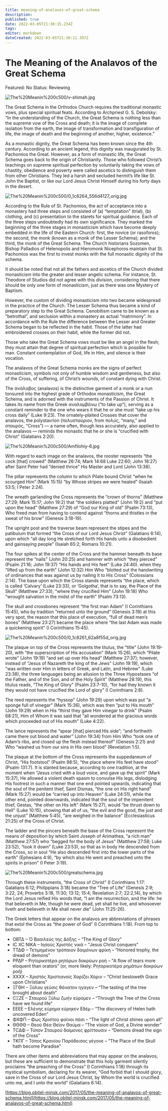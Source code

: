 ```yaml
---
title: meaning-of-analavos-of-great-schema
description: 
published: true
date: 2022-03-05T21:30:15.234Z
tags: 
editor: markdown
dateCreated: 2022-03-05T21:30:11.397Z
---
```


# The Meaning of the Analavos of the Great Schema

Featured: No
Status: Reviewing

![The%20Meanin%200c500/v-shimah.jpg](The%20Meanin%200c500/v-shimah.jpg)

The Great Schema in the Orthodox Church requires the traditional monastic vows, plus special spiritual feats. According to Archpriest G. S. Debolsky: “In the understanding of the Church, the Great Schema is nothing less than the supreme vow of the Cross and death; it is the image of complete isolation from the earth, the image of transformation and transfiguration of life, the image of death and the beginning of another, higher, existence.”

As a monastic dignity, the Great Schema has been known since the 4th century. According to an ancient legend, this dignity was inaugurated by St. Pachomios the Great. However, as a form of monastic life, the Great Schema goes back to the origin of Christianity. Those who followed Christ’s teachings on supreme spiritual perfection by voluntarily taking the vows of chastity, obedience and poverty were called ascetics to distinguish them from other Christians. They led a harsh and secluded hermit’s life like St. John the Baptist, or like our Lord Jesus Christ Himself during his forty days in the desert.

![The%20Meanin%200c500/0_1c8264_556d4127_orig.jpg](The%20Meanin%200c500/0_1c8264_556d4127_orig.jpg)

According to the Rule of St. Pachomios, the act of acceptance into a monastery had three steps and consisted of (a) “temptation” (trial), (b) clothing, and (c) presentation to the starets for spiritual guidance. Each of the three steps undoubtedly had its own significance. They marked the beginning of the three stages in monasticism which have become deeply embedded in the life of the Eastern Church: first, the novice (or rasoforos); the second, the monk (known as a monk of the Lesser Schema); and the third, the monk of the Great Schema. The Church historians Sozomen, Bishop Palladios of Helenopolis and Hieromonk Nicephoros maintain that St. Pachomios was the first to invest monks with the full monastic dignity of the schema.

It should be noted that not all the fathers and ascetics of the Church divided monasticism into the greater and lesser angelic schema. For instance, St. Theodore of Studios did not agree with this division, considering that there should be only one form of monasticism, just as there was one Mystery of Baptism.

However, the custom of dividing monasticism into two became widespread in the practice of the Church. The Lesser Schema thus became a kind of preparatory step to the Great Schema. Cenobitism came to be known as a “betrothal”, and seclusion within a monastery as actual “matrimony”. In accordance with the Rule the difference between the Lesser and Greater Schema began to be reflected in the habit. Those of the latter had embroidered crosses on their habit, while the former did not.

Those who take the Great Schema vows must be like an angel in the flesh; they must attain that degree of spiritual perfection which is possible for man. Constant contemplation of God, life in Him, and silence is their vocation.

The analavos of the Great Schema monks are the signs of perfect monasticism, symbols not only of humble wisdom and gentleness, but also of the Cross, of suffering, of Christ’s wounds, of constant dying with Christ.

The άνάλαβος (analavos) is the distinctive garment of a monk or a nun tonsured into the highest grade of Orthodox monasticism, the Great Schema, and is adorned with the instruments of the Passion of Christ. It takes its name from the Greek αναλαμβάνω (“to take up”), serving as a constant reminder to the one who wears it that he or she must “take up his cross daily” (Luke 9:23). The ornately-plaited Crosses that cover the analavos, the polystavrion (πολυσταύριον, from πολύς, “many,” and σταυρός, “Cross”) — a name often, though less accurately, also applied to the analavos — reminds the monastic that he or she is “crucified with Christ” (Galatians 2:20).

![The%20Meanin%200c500/Amfilohiy-6.jpg](The%20Meanin%200c500/Amfilohiy-6.jpg)

With regard to each image on the analavos, the rooster represents “the cock [that] crowed” (Matthew 26:74; Mark 14:68 Luke 22:60; John 18:27) after Saint Peter had “denied thrice” His Master and Lord (John 13:38).

The pillar represents the column to which Pilate bound Christ “when he scourged Him” (Mark 15:15) “by Whose stripes we were healed” (Isaiah 53:5; I Peter 2:24).

The wreath garlanding the Cross represents the “crown of thorns” (Matthew 27:29; Mark 15:17; John 19:2) that “the soldiers platted” (John 19:2) and “put upon the head” (Matthew 27:29) of “God our King of old” (Psalm 73:13), Who freed man from having to contend against “thorns and thistles in the sweat of his brow” (Genesis 3:18-19).

The upright post and the traverse beam represent the stipes and the patibulum that formed “the Cross of our Lord Jesus Christ” (Galatians 6:14), upon which “all day long He stretched forth His hands unto a disobedient and gainsaying people” (Isaiah 65:2; Romans 10:21).

The four spikes at the center of the Cross and the hammer beneath its base represent the “nails” (John 20:25) and hammer with which “they pierced” (Psalm 21:16; John 19:37) “His hands and His feet” (Luke 24:40). when they “lifted up from the earth” (John 12:32) Him Who “blotted out the handwriting of ordinances that was against us by nailing it to His Cross” (Colossians 2:14). The base upon which the Cross stands represents “the place, which is called ‘Calvary’ (Luke 23:33), or ‘Golgotha’, that is to say, the Place of the Skull” (Matthew 27:33), “where they crucified Him” (John 19:18) Who “wrought salvation in the midst of the earth” (Psalm 73:13).

The skull and crossbones represent “the first man Adam” (I Corinthians 15:45), who by tradition “returned unto the ground” (Genesis 3:19) at this very spot, the reason that this place of execution, “full of dead men’s bones” (Matthew 23:27) became the place where “the last Adam was made a quickening spirit” (I Corinthians 15:45).

![The%20Meanin%200c500/0_1c8261_62a8f55d_orig.jpg](The%20Meanin%200c500/0_1c8261_62a8f55d_orig.jpg)

The plaque on top of the Cross represents the titulus, the “title” (John 19:19-20), with “the superscription of His accusation” (Mark 15:26), which “Pilate wrote” (John 19:19) “and set up over His head” (Matthew 27:37); however, instead of “Jesus of Nazareth the king of the Jews” (John 19:19), which “was written over Him in letters of Greek, and Latin, and Hebrew” (Luke 23:38), the three languages being an allusion to the Three Hypostases “of the Father, and of the Son, and of the Holy Spirit” (Matthew 28:19), this titulus reads, “The King of Glory” (Psalm 23:7-10), “for had they known it they would not have crucified the Lord of glory” (I Corinthians 2:8).

The reed represents the “hyssop” (John 19:29) upon which was put “a sponge full of vinegar” (Mark 15:36), which was then “put to His mouth” (John 19:29) when in His “thirst they gave Him vinegar to drink” (Psalm 68:21), Him of Whom it was said that “all wondered at the gracious words which proceeded out of His mouth” (Luke 4:22).

The lance represents the “spear [that] pierced His side”; “and forthwith came there out blood and water” (John 19:34) from Him Who “took one of Adam’s ribs, and closed up the flesh instead thereof” (Genesis 2:21) and Who “washed us from our sins in His own blood” (Revelation 1:5).

The plaque at the bottom of the Cross represents the suppedaneum of Christ, “His footstool” (Psalm 98:5), “the place where His feet have stood” (Psalm 131:7). It is slanted because, according to one tradition, at the moment when “Jesus cried with a loud voice, and gave up the spirit” (Mark 15:37), He allowed a violent death spasm to convulse His legs, dislodging His footrest in such a manner that one end pointed upwards, indicating that the soul of the penitent thief, Saint Dismas, “the one on His right hand” (Mark 15:27) would be “carried up into Heaven” (Luke 24:51), while the other end, pointed downwards, indicated that the soul of the impenitent thief, Gestas, “the other on His left” (Mark 15:27), would “be thrust down to Hell” (Luke 10:15), showing that all of us, “the evil and the good, the just and the unjust” (Matthew 5:45), “are weighed in the balance” (Ecclesiasticus 21:25) of the Cross of Christ.

The ladder and the pincers beneath the base of the Cross represent the means of deposition by which Saint Joseph of Arimathea, “a rich man” (Matthew 27:57) who “begged for the body of Jesus” (Matthew 27:58; Luke 23:52), “took it down” (Luke 23:53), so that as in body He descended from the Cross, so in soul “He also descended first into the lower parts of the earth” (Ephesians 4:9), “by which also He went and preached unto the spirits in prison” (I Peter 3:19).

![The%20Meanin%200c500/greatschema.jpg](The%20Meanin%200c500/greatschema.jpg)

Through these instruments, “the Cross of Christ” (I Corinthians 1:17: Galatians 6:12; Philippians 3:18) became the “Tree of Life” (Genesis 2:9; 3:22, 24; Proverbs 3:18, 11:30; 13:12; 15:4; Revelation 2:7; 22:2,14), by which the Lord Jesus reified His words that, “I am the resurrection, and the life: he that believeth in Me, though he were dead, yet shall he live, and whosoever liveth and believeth in Me shall never die” (John 11:25-26).

The Greek letters that appear on the analavos are abbreviations of phrases that extol the Cross as “the power of God” (I Corinthians 1:18). From top to bottom:

- ΟΒΤΔ – Ό Βασιλεύς της Δόξης – “The King of Glory”
- ΙC XC NIKΑ – Ιησούς Χριστός νικά – ”Jesus Christ conquers”
- ΤΤΔΦ – Τετιμημένον τρόπαιον δαιμόνων φρίκη – “Honored trophy, the dread of demons”
- ΡΡΔΡ – Ρητορικοτέρα ρητόρων δακρύων ροή – “A flow of tears more eloquent than orators” (or, more likely: Ρητορικοτέρα ρημάτων δακρύων ροή)
- ΧΧΧΧ – Χριστός Χριστιανοίς Χαρίζει Χάριν – “Christ bestoweth Grace upon Christians”
- ΞΓΘΗ – Ξύλου γεύσις θάνατον ηγαγεν – “The tasting of the tree brought about death”
- CΞΖΕ – Σταυρού Ξύλω ζωήν εύρομεν – “Through the Tree of the Cross have we found life”
- ΕΕΕΕ – Ελένης εύρημα εύρηκεν Εδέμ – “The discovery of Helen hath uncovered Eden”
- ΦΧΦΠ – Φως Χριστού φαίνοι πάσι – “The light of Christ shines upon all”
- ΘΘΘΘ – Θεού Θέα Θείον Θαύμα – “The vision of God, a Divine wonder”
- ΤCΔΦ – Τύπον Σταυρού δαίμονες φρίττουσιν – “Demons dread the sign of the Cross”
- ΤΚΠΓ – Τόπος Κρανίου Παράδεισος γέγονε – “The Place of the Skull hath become Paradise”

There are other items and abbreviations that may appear on the analavos, but these are sufficient to demonstrate that this holy garment silently proclaims “the preaching of the Cross” (I Corinthians 1:18) through its mystical symbolism, declaring for its wearer, “God forbid that I should glory, save in the Cross of our Lord Jesus Christ, by Whom the world is crucified unto me, and I unto the world” (Galatians 6:14).

[https://blog.obitel-minsk.com/2017/05/the-meaning-of-analavos-of-great-schema.html](https://blog.obitel-minsk.com/2017/05/the-meaning-of-analavos-of-great-schema.html)